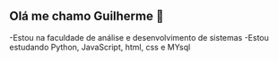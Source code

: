 ## Olá me chamo Guilherme 👋
-Estou na faculdade de análise e desenvolvimento de sistemas
-Estou estudando Python, JavaScript, html, css e MYsql

  

